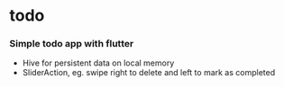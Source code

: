 # todo
### Simple todo app with flutter 
- Hive for persistent data on local memory
- SliderAction, eg. swipe right to delete and left to mark as completed
